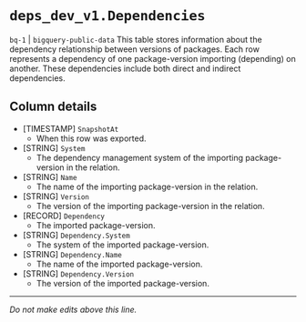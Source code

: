 # `deps_dev_v1.Dependencies`
`bq-1` | `bigquery-public-data`
This table stores information about the dependency relationship between versions of packages. Each row represents a dependency of one package-version importing (depending) on another. These dependencies include both direct and indirect dependencies.

## Column details
* [TIMESTAMP] `SnapshotAt`
  - When this row was exported.
* [STRING]    `System`
  - The dependency management system of the importing package-version in the relation.
* [STRING]    `Name`
  - The name of the importing package-version in the relation.
* [STRING]    `Version`
  - The version of the importing package-version in the relation.
* [RECORD]    `Dependency`
  - The imported package-version.
* [STRING]    `Dependency.System`
  - The system of the imported package-version.
* [STRING]    `Dependency.Name`
  - The name of the imported package-version.
* [STRING]    `Dependency.Version`
  - The version of the imported package-version.

-------------------------------------------------------------------------------
*Do not make edits above this line.*
